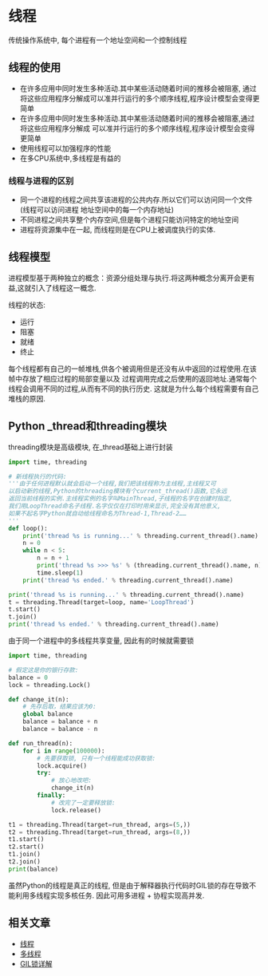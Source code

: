 # 线程

传统操作系统中, 每个进程有一个地址空间和一个控制线程

## 线程的使用

- 在许多应用中同时发生多种活动.其中某些活动随着时间的推移会被阻塞,
通过将这些应用程序分解成可以准并行运行的多个顺序线程,程序设计模型会变得更简单
- 在许多应用中同时发生多种活动.其中某些活动随着时间的推移会被阻塞,通过将这些应用程序分解成
可以准并行运行的多个顺序线程,程序设计模型会变得更简单
- 使用线程可以加强程序的性能
- 在多CPU系统中,多线程是有益的

### 线程与进程的区别

- 同一个进程的线程之间共享该进程的公共内存.所以它们可以访问同一个文件(线程可以访问进程
地址空间中的每一个内存地址)
- 不同进程之间共享整个内存空间,但是每个进程只能访问特定的地址空间
- 进程将资源集中在一起, 而线程则是在CPU上被调度执行的实体.

## 线程模型

进程模型基于两种独立的概念：资源分组处理与执行.将这两种概念分离开会更有益,这就引入了线程这一概念.

线程的状态:
- 运行
- 阻塞
- 就绪
- 终止

每个线程都有自己的一帧堆栈,供各个被调用但是还没有从中返回的过程使用.在该帧中存放了相应过程的局部变量以及
过程调用完成之后使用的返回地址.通常每个线程会调用不同的过程,从而有不同的执行历史.
这就是为什么每个线程需要有自己堆栈的原因.

## Python _thread和threading模块

threading模块是高级模块, 在_thread基础上进行封装

```python
import time, threading

# 新线程执行的代码:
'''由于任何进程默认就会启动一个线程,我们把该线程称为主线程,主线程又可
以启动新的线程,Python的threading模块有个current_thread()函数,它永远
返回当前线程的实例.主线程实例的名字叫MainThread,子线程的名字在创建时指定,
我们用LoopThread命名子线程.名字仅仅在打印时用来显示,完全没有其他意义,
如果不起名字Python就自动给线程命名为Thread-1,Thread-2……
'''
def loop():
    print('thread %s is running...' % threading.current_thread().name)
    n = 0
    while n < 5:
        n = n + 1
        print('thread %s >>> %s' % (threading.current_thread().name, n))
        time.sleep(1)
    print('thread %s ended.' % threading.current_thread().name)

print('thread %s is running...' % threading.current_thread().name)
t = threading.Thread(target=loop, name='LoopThread')
t.start()
t.join()
print('thread %s ended.' % threading.current_thread().name)
```

由于同一个进程中的多线程共享变量, 因此有的时候就需要锁

```python
import time, threading

# 假定这是你的银行存款:
balance = 0
lock = threading.Lock()

def change_it(n):
    # 先存后取，结果应该为0:
    global balance
    balance = balance + n
    balance = balance - n

def run_thread(n):
    for i in range(100000):
        # 先要获取锁, 只有一个线程能成功获取锁:
        lock.acquire()
        try:
            # 放心地改吧:
            change_it(n)
        finally:
            # 改完了一定要释放锁:
            lock.release()

t1 = threading.Thread(target=run_thread, args=(5,))
t2 = threading.Thread(target=run_thread, args=(8,))
t1.start()
t2.start()
t1.join()
t2.join()
print(balance)
```

虽然Python的线程是真正的线程, 但是由于解释器执行代码时GIL锁的存在导致不能利用多线程实现多核任务.
因此可用多进程 + 协程实现高并发. 


## 相关文章

- [线程](https://blog.csdn.net/qq_33102061/article/details/54290079)
- [多线程](https://www.liaoxuefeng.com/wiki/0014316089557264a6b348958f449949df42a6d3a2e542c000/00143192823818768cd506abbc94eb5916192364506fa5d000)
- [GIL锁详解](http://cenalulu.github.io/python/gil-in-python/)